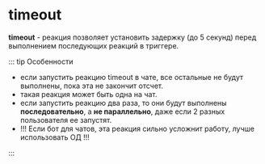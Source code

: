 # timeout
**timeout** - реакция позволяет установить задержку (до 5 секунд) перед выполнением последующих реакций в триггере.

::: tip  Особенности

* если запустить реакцию timeout в чате, все остальные не будут выполнены, пока эта не закончит отсчет.
* такая реакция может быть одна на чат.
* если запустить реакцию два раза, то они будут выполнены **последовательно**, а **не параллельно**, даже если 2 разных пользователя ее запустят.
* !!! Если бот для чатов, эта реакция сильно усложнит работу, лучше использовать ОД !!!

:::





